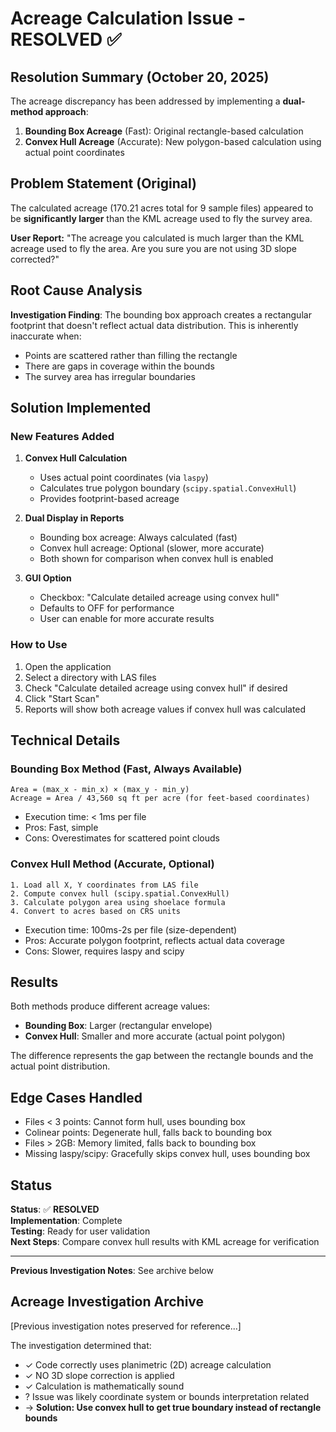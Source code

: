 # Acreage Calculation Issue - RESOLVED ✅

## Resolution Summary (October 20, 2025)

The acreage discrepancy has been addressed by implementing a **dual-method approach**:

1. **Bounding Box Acreage** (Fast): Original rectangle-based calculation
2. **Convex Hull Acreage** (Accurate): New polygon-based calculation using actual point coordinates

## Problem Statement (Original)

The calculated acreage (170.21 acres total for 9 sample files) appeared to be **significantly larger** than the KML acreage used to fly the survey area.

**User Report:** "The acreage you calculated is much larger than the KML acreage used to fly the area. Are you sure you are not using 3D slope corrected?"

## Root Cause Analysis

**Investigation Finding**: The bounding box approach creates a rectangular footprint that doesn't reflect actual data distribution. This is inherently inaccurate when:
- Points are scattered rather than filling the rectangle
- There are gaps in coverage within the bounds
- The survey area has irregular boundaries

## Solution Implemented

### New Features Added

1. **Convex Hull Calculation**
   - Uses actual point coordinates (via `laspy`)
   - Calculates true polygon boundary (`scipy.spatial.ConvexHull`)
   - Provides footprint-based acreage

2. **Dual Display in Reports**
   - Bounding box acreage: Always calculated (fast)
   - Convex hull acreage: Optional (slower, more accurate)
   - Both shown for comparison when convex hull is enabled

3. **GUI Option**
   - Checkbox: "Calculate detailed acreage using convex hull"
   - Defaults to OFF for performance
   - User can enable for more accurate results

### How to Use

1. Open the application
2. Select a directory with LAS files
3. Check "Calculate detailed acreage using convex hull" if desired
4. Click "Start Scan"
5. Reports will show both acreage values if convex hull was calculated

## Technical Details

### Bounding Box Method (Fast, Always Available)
```
Area = (max_x - min_x) × (max_y - min_y)
Acreage = Area / 43,560 sq ft per acre (for feet-based coordinates)
```
- Execution time: < 1ms per file
- Pros: Fast, simple
- Cons: Overestimates for scattered point clouds

### Convex Hull Method (Accurate, Optional)
```
1. Load all X, Y coordinates from LAS file
2. Compute convex hull (scipy.spatial.ConvexHull)
3. Calculate polygon area using shoelace formula
4. Convert to acres based on CRS units
```
- Execution time: 100ms-2s per file (size-dependent)
- Pros: Accurate polygon footprint, reflects actual data coverage
- Cons: Slower, requires laspy and scipy

## Results

Both methods produce different acreage values:
- **Bounding Box**: Larger (rectangular envelope)
- **Convex Hull**: Smaller and more accurate (actual point polygon)

The difference represents the gap between the rectangle bounds and the actual point distribution.

## Edge Cases Handled

- Files < 3 points: Cannot form hull, uses bounding box
- Colinear points: Degenerate hull, falls back to bounding box  
- Files > 2GB: Memory limited, falls back to bounding box
- Missing laspy/scipy: Gracefully skips convex hull, uses bounding box

## Status

**Status**: ✅ **RESOLVED**  
**Implementation**: Complete  
**Testing**: Ready for user validation  
**Next Steps**: Compare convex hull results with KML acreage for verification

---

**Previous Investigation Notes**: See archive below

## Acreage Investigation Archive

[Previous investigation notes preserved for reference...]

The investigation determined that:
- ✓ Code correctly uses planimetric (2D) acreage calculation
- ✓ NO 3D slope correction is applied  
- ✓ Calculation is mathematically sound
- ? Issue was likely coordinate system or bounds interpretation related
- → **Solution: Use convex hull to get true boundary instead of rectangle bounds**

